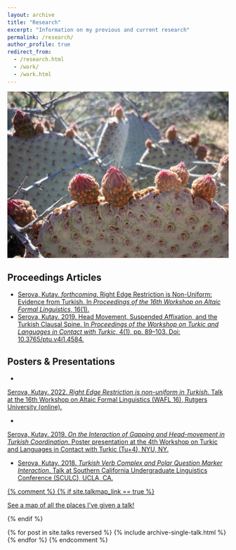 ```yaml
---
layout: archive
title: "Research"
excerpt: "Information on my previous and current research"
permalink: /research/
author_profile: true
redirect_from:
  - /research.html
  - /work/
  - /work.html
---
```


<img src="/images/opuntia_1000width.JPG" alt="opuntia cactus with flower buds" width="750">

Proceedings Articles
------------
* <a href='/files/WAFL_16_manuscript.pdf'>Serova, Kutay. *forthcoming*. Right Edge Restriction is Non-Uniform: Evidence from Turkish. In *Proceedings of the 16th Workshop on Altaic Formal Linguistics*, 16(1).</a>
* <a href='https://journals.linguisticsociety.org/proceedings/index.php/tu/article/view/4584'>Serova, Kutay. 2019. Head Movement, Suspended Affixation, and the Turkish Clausal Spine. In *Proceedings of the Workshop on Turkic and Languages in Contact with Turkic*, 4(1), pp. 89–103. Doi: 10.3765/ptu.v4i1.4584.</a>


Posters & Presentations
------------
* <a href='/files/WAFL_16_presentation_v2.pdf'>
Serova, Kutay. 2022. *Right Edge Restriction is non-uniform in Turkish*. Talk at the 16th Workshop on Altaic Formal Linguistics (WAFL 16), Rutgers University (online).
* <a href='/files/Tu_4_Handout_FINAL.pdf'>
Serova, Kutay. 2019. *On the Interaction of Gapping and Head-movement in Turkish Coordination*. Poster presentation at the 4th Workshop on Turkic and Languages in Contact with Turkic (Tu+4), NYU, NY.
* Serova, Kutay. 2018. *Turkish Verb Complex and Polar Question Marker Interaction*. Talk at Southern California Undergraduate Linguistics Conference (SCULC), UCLA, CA.

{% comment %}
{% if site.talkmap_link == true %}

<p style="text-decoration:underline;"><a href="/talkmap.html">See a map of all the places I've given a talk!</a></p>

{% endif %}

{% for post in site.talks reversed %}
  {% include archive-single-talk.html %}
{% endfor %}
{% endcomment %}